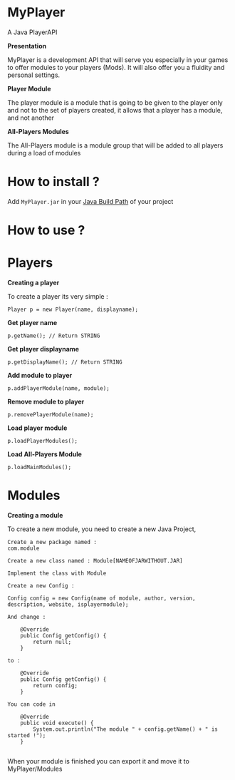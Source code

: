 # MyPlayer
A Java PlayerAPI

**Presentation**

MyPlayer is a development API that will serve you especially in your games to offer modules to your players (Mods).
It will also offer you a fluidity and personal settings.

**Player Module**


The player module is a module that is going to be given to the player only and not to the set of players created, it allows that a player has a module, and not another

**All-Players Modules**


The All-Players module is a module group that will be added to all players during a load of modules

# How to install ?

Add `MyPlayer.jar` in your [Java Build Path](http://stackoverflow.com/questions/18870213/adding-external-jar-to-eclipse) of your project

# How to use ?

# Players

**Creating a player**

To create a player its very simple :
````
Player p = new Player(name, displayname);
````

**Get player name**

````
p.getName(); // Return STRING
````

**Get player displayname**
````
p.getDisplayName(); // Return STRING
````

**Add module to player**
````
p.addPlayerModule(name, module);
````

**Remove module to player**

````
p.removePlayerModule(name);
````

**Load player module**

````
p.loadPlayerModules();
````

**Load All-Players Module**

````
p.loadMainModules();
````

# Modules

**Creating a module**

To create a new module, you need to create a new Java Project,
````
Create a new package named :
com.module

Create a new class named : Module[NAMEOFJARWITHOUT.JAR]

Implement the class with Module

Create a new Config :

Config config = new Config(name of module, author, version, description, website, isplayermodule);

And change :

	@Override
	public Config getConfig() {
		return null;
	}
  
to :

	@Override
	public Config getConfig() {
		return config;
	}

You can code in

	@Override
	public void execute() {
		System.out.println("The module " + config.getName() + " is started !");
	}


````

When your module is finished you can export it and move it to MyPlayer/Modules
